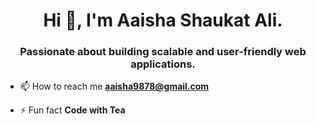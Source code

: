 <h1 align="center">Hi 👋, I'm Aaisha Shaukat Ali.</h1>
<h3 align="center">Passionate about building scalable and user-friendly web applications.</h3>

- 📫 How to reach me **aaisha9878@gmail.com**

- ⚡ Fun fact **Code with Tea**

